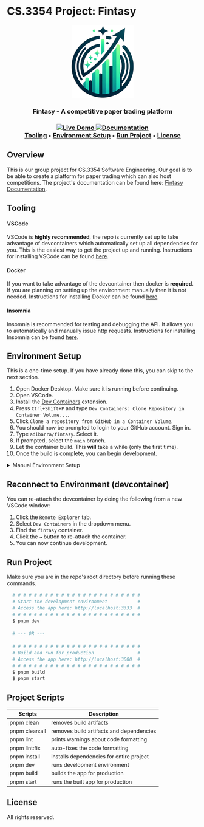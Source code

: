 <!--
  @author: adibarra (Alec Ibarra)
  @description: This is the README page for the project.
-->

# CS.3354 Project: Fintasy

<p align="center">
  <a href="https://github.com/adibarra/fintasy">
    <img src="docs/assets/logo.png" alt="Logo" height="192">
  </a>
</p>

<h3 align="center"><strong>Fintasy - A competitive paper trading platform</strong></h3>

<h3 align="center">
  <a href="https://fintasy.adibarra.com">
    <img alt="Live Demo" src="https://img.shields.io/website?url=https%3A%2F%2Ffintasy.adibarra.com%2F&label=Live%20Demo">
  </a>
  <a href="https://adibarra.github.io/fintasy/">
    <img alt="Documentation" src="https://img.shields.io/website?url=https%3A%2F%2Fadibarra.github.io%2Ffintasy%2F&label=Documentation">
  </a>
  <br />
  <a href="#tooling">Tooling</a> •
  <a href="#environment-setup">Environment Setup</a> •
  <a href="#run-project">Run Project</a> •
  <a href="#license">License</a>
</h3>

## Overview

This is our group project for CS.3354 Software Engineering.
Our goal is to be able to create a platform for paper trading which can also host competitions. The project's documentation can be found here: [Fintasy Documentation](https://adibarra.github.io/fintasy/).

## Tooling

#### VSCode

VSCode is **highly recommended**, the repo is currently set up to take advantage of devcontainers which automatically set up all dependencies for you. This is the easiest way to get the project up and running. Instructions for installing VSCode can be found [here](https://code.visualstudio.com/download).

#### Docker

If you want to take advantage of the devcontainer then docker is **required**. If you are planning on setting up the environment manually then it is not needed. Instructions for installing Docker can be found [here](https://www.docker.com/products/docker-desktop/).

#### Insomnia

Insomnia is recommended for testing and debugging the API. It allows you to automatically and manually issue http requests. Instructions for installing Insomnia can be found [here](https://insomnia.rest/download).

## Environment Setup

This is a one-time setup. If you have already done this, you can skip to the next section.

1.  Open Docker Desktop. Make sure it is running before continuing.
2.  Open VSCode.
3.  Install the [Dev Containers](https://marketplace.visualstudio.com/items?itemName=ms-vscode-remote.remote-containers) extension.
4.  Press `Ctrl+Shift+P` and type `Dev Containers: Clone Repository in Container Volume...`.
5.  Click `Clone a repository from GitHub in a Container Volume`.
6.  You should now be prompted to login to your GitHub account. Sign in.
7.  Type `adibarra/fintasy`. Select it.
8.  If prompted, select the `main` branch.
9.  Let the container build. This **will** take a while (only the first time).
10. Once the build is complete, you can begin development.

<details>
<summary>Manual Environment Setup</summary>
You will need to install the following:

1. [nvm](https://github.com/nvm-sh/nvm)
2. [Node.js](https://nodejs.org/en/download/) (using nvm install the node version in .nvmrc)
3. [pnpm](https://pnpm.io/installation) (using node installed via nvm)
4. [Python](https://www.python.org/downloads/)
5. [PostgreSQL](https://www.postgresql.org/download/)

After that, the following VSCode extensions are highly recommended for development:

1.  antfu.goto-alias
2.  antfu.iconify
3.  antfu.unocss
4.  Arjun.swagger-viewer
5.  charliermarsh.ruff
6.  christian-kohler.path-intellisense
7.  csstools.postcss
8.  dbaeumer.vscode-eslint
9.  ecmel.vscode-html-css
10. editorconfig.editorconfig
11. github.vscode-pull-request-github
12. lokalise.i18n-ally
13. mutantdino.resourcemonitor
14. pomdtr.excalidraw-editor
15. streetsidesoftware.code-spell-checker
16. vue.volar
</details>

## Reconnect to Environment (devcontainer)

You can re-attach the devcontainer by doing the following from a new VSCode window:

1. Click the `Remote Explorer` tab.
2. Select `Dev Containers` in the dropdown menu.
3. Find the `fintasy` container.
4. Click the `→` button to re-attach the container.
5. You can now continue development.

## Run Project

Make sure you are in the repo's root directory before running these commands.

```bash
  # # # # # # # # # # # # # # # # # # # # # # # #
  # Start the development environment           #
  # Access the app here: http://localhost:3333  #
  # # # # # # # # # # # # # # # # # # # # # # # #
  $ pnpm dev

  # --- OR ---

  # # # # # # # # # # # # # # # # # # # # # # # #
  # Build and run for production                #
  # Access the app here: http://localhost:3000  #
  # # # # # # # # # # # # # # # # # # # # # # # #
  $ pnpm build
  $ pnpm start
```

## Project Scripts

| Scripts        | Description                              |
| -------------- | ---------------------------------------- |
| pnpm clean     | removes build artifacts                  |
| pnpm clean:all | removes build artifacts and dependencies |
| pnpm lint      | prints warnings about code formatting    |
| pnpm lint:fix  | auto-fixes the code formatting           |
| pnpm install   | installs dependencies for entire project |
| pnpm dev       | runs development environment             |
| pnpm build     | builds the app for production            |
| pnpm start     | runs the built app for production        |

## License

All rights reserved.
